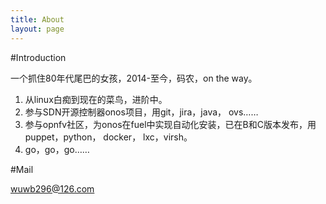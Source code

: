 ```yaml
---
title: About
layout: page
---
```


#Introduction

 一个抓住80年代尾巴的女孩，2014-至今，码农，on the way。

 1. 从linux白痴到现在的菜鸟，进阶中。
 2. 参与SDN开源控制器onos项目，用git，jira，java， ovs……
 3. 参与opnfv社区，为onos在fuel中实现自动化安装，已在B和C版本发布，用puppet，python， docker， lxc，virsh。
 4. go，go，go……

#Mail

wuwb296@126.com
